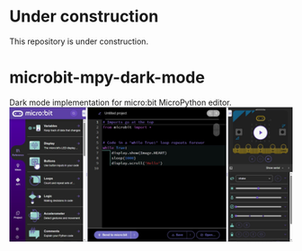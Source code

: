 # Under construction
This repository is under construction.

# microbit-mpy-dark-mode
Dark mode implementation for micro:bit MicroPython editor.
![Preview](images\demo.jpg)
